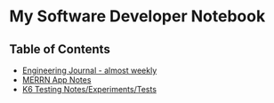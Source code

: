 # My Software Developer Notebook


## Table of Contents
- [Engineering Journal - almost weekly](https://github.com/mdcoxe/dev-notebook/blob/main/Tracker.md)
- [MERRN App Notes](https://github.com/mdcoxe/dev-notebook/blob/main/MERRNN-APP_Notes.md)
- [K6 Testing Notes/Experiments/Tests](https://github.com/mdcoxe/dev-notebook/blob/main/K6-Testing.md)
